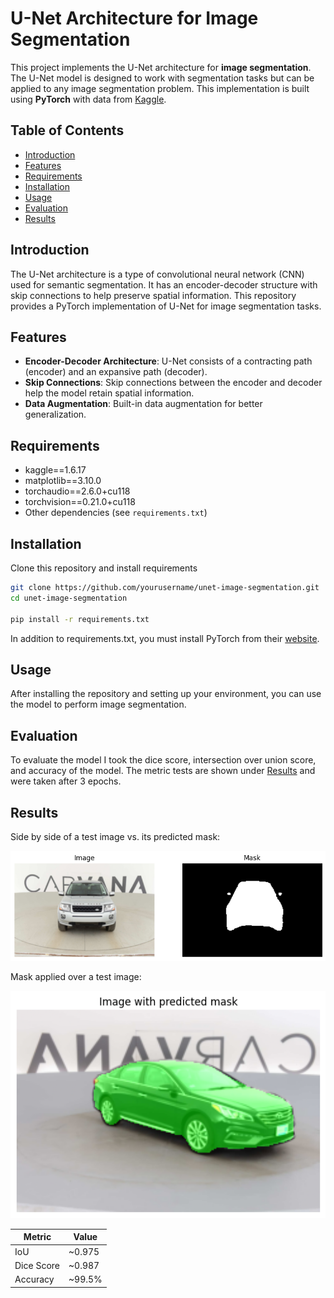 # U-Net Architecture for Image Segmentation

This project implements the U-Net architecture for **image segmentation**. The U-Net model is designed to work with segmentation tasks but can be applied to any image segmentation problem. This implementation is built using **PyTorch** with data from [Kaggle](https://www.kaggle.com/competitions/carvana-image-masking-challenge/overview).

## Table of Contents
- [Introduction](#introduction)
- [Features](#features)
- [Requirements](#requirements)
- [Installation](#installation)
- [Usage](#usage)
- [Evaluation](#evaluation)
- [Results](#results)

## Introduction
The U-Net architecture is a type of convolutional neural network (CNN) used for semantic segmentation. It has an encoder-decoder structure with skip connections to help preserve spatial information. This repository provides a PyTorch implementation of U-Net for image segmentation tasks.

## Features
- **Encoder-Decoder Architecture**: U-Net consists of a contracting path (encoder) and an expansive path (decoder).
- **Skip Connections**: Skip connections between the encoder and decoder help the model retain spatial information.
- **Data Augmentation**: Built-in data augmentation for better generalization.

## Requirements
- kaggle==1.6.17
- matplotlib==3.10.0
- torchaudio==2.6.0+cu118
- torchvision==0.21.0+cu118
- Other dependencies (see `requirements.txt`)

## Installation
Clone this repository and install requirements
```bash
git clone https://github.com/yourusername/unet-image-segmentation.git
cd unet-image-segmentation

pip install -r requirements.txt
```
In addition to requirements.txt, you must install PyTorch from their [website](https://pytorch.org/get-started/locally/).

## Usage
After installing the repository and setting up your environment, you can use the model to perform image segmentation.

## Evaluation
To evaluate the model I took the dice score, intersection over union score, and accuracy of the model. The metric tests are shown under [Results](#results) and were taken after 3 epochs.

## Results

Side by side of a test image vs. its predicted mask:

![alt text](image_vs_pred.png "Image vs Predicted Mask")

Mask applied over a test image:

![alt text](AppliedMask.png "Applied Mask")

| Metric     | Value  |
|------------|--------|
| IoU        | ~0.975 |
| Dice Score | ~0.987 |
| Accuracy   | ~99.5% |